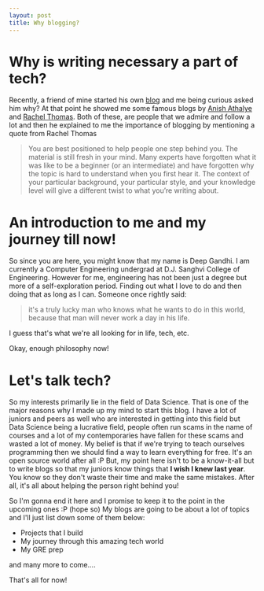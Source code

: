 ```yaml
---
layout: post
title: Why blogging?
---
```


# Why is writing necessary a part of tech?

Recently, a friend of mine started his own [blog](https://jashmehta3300.github.io) and me being curious asked him why?
At that point he showed me some famous blogs by [Anish Athalye](https://www.anishathalye.com) and [Rachel Thomas](https://www.fast.ai/topics/).
Both of these, are people that we admire and follow a lot and then he explained to me the importance of blogging by mentioning a quote from Rachel Thomas
>You are best positioned to help people one step behind you. The material is still fresh in your mind. Many experts have forgotten what it was like to be a beginner (or an intermediate) and have forgotten why the topic is hard to understand when you first hear it. The context of your particular background, your particular style, and your knowledge level will give a different twist to what you’re writing about.

# An introduction to me and my journey till now!

So since you are here, you might know that my name is Deep Gandhi. I am currently a Computer Engineering undergrad at D.J.
Sanghvi College of Engineering. However for me, engineering has not been just a degree but more of a self-exploration period.
Finding out what I love to do and then doing that as long as I can.
Someone once rightly said:
>it's a truly lucky man who knows what he wants to do in this world, because that man will never work a day in his life.

I guess that's what we're all looking for in life, tech, etc.

Okay, enough philosophy now!

# Let's talk tech?

So my interests primarily lie in the field of Data Science. That is one of the major reasons why I made up my mind to start this blog.
I have a lot of juniors and peers as well who are interested in getting into this field but Data Science being a lucrative field,
people often run scams in the name of courses and a lot of my contemporaries have fallen for these scams and wasted a lot of
money.
My belief is that if we're trying to teach ourselves programming then we should find a way to learn everything for free. It's an
open source world after all :P
But, my point here isn't to be a know-it-all but to write blogs so that my juniors know things that **I wish I knew last year**.
You know so they don't waste their time and make the same mistakes. After all, it's all about helping the person right behind you!

So I'm gonna end it here and I promise to keep it to the point in the upcoming ones :P (hope so)
My blogs are going to be about a lot of topics and I'll just list down some of them below:
- Projects that I build
- My journey through this amazing tech world
- My GRE prep

and many more to come....

That's all for now!
